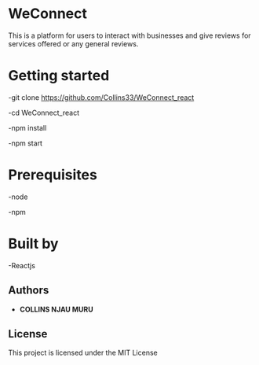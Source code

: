 # WeConnect

This is a platform for users to interact with businesses and give reviews for services offered or any general reviews.

# Getting started

-git clone https://github.com/Collins33/WeConnect_react

-cd WeConnect_react

-npm install

-npm start

# Prerequisites

-node

-npm

# Built by

-Reactjs


## Authors

* **COLLINS NJAU MURU** 



## License

This project is licensed under the MIT License 




